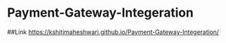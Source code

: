 # Payment-Gateway-Integeration

##Link
https://kshitjmaheshwari.github.io/Payment-Gateway-Integeration/
